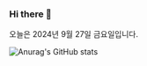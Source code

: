 
### Hi there 👋

오늘은 2024년 9월 27일 금요일입니다.

![Anurag's GitHub stats](https://github-readme-stats.vercel.app/api?username=Damagucci-Juice&show_icons=true&theme=tokyonight)

<!--
**Damagucci-Juice/Damagucci-Juice** is a ✨ _special_ ✨ repository because its `README.md` (this file) appears on your GitHub profile.

Here are some ideas to get you started:

- 🔭 I’m currently working on ...
- 🌱 I’m currently learning ...
- 👯 I’m looking to collaborate on ...
- 🤔 I’m looking for help with ...
- 💬 Ask me about ...
- 📫 How to reach me: ...
- 😄 Pronouns: ...
- ⚡ Fun fact: ...
-->
